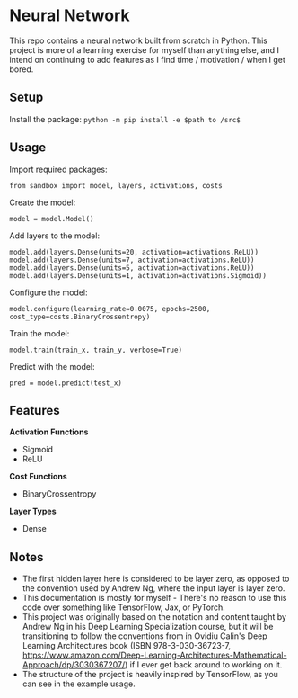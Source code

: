 # Neural Network
This repo contains a neural network built from scratch in Python. This project is more of a learning exercise for myself than anything else, and I intend on continuing to add features as I find time / motivation / when I get bored. 

## Setup
Install the package: `python -m pip install -e $path to /src$`

## Usage

Import required packages:
```{python}
from sandbox import model, layers, activations, costs
```

Create the model:
```{python}
model = model.Model()
```

Add layers to the model:
```{python}
model.add(layers.Dense(units=20, activation=activations.ReLU))
model.add(layers.Dense(units=7, activation=activations.ReLU))
model.add(layers.Dense(units=5, activation=activations.ReLU))
model.add(layers.Dense(units=1, activation=activations.Sigmoid))
```

Configure the model:
```{python}
model.configure(learning_rate=0.0075, epochs=2500, cost_type=costs.BinaryCrossentropy)
```

Train the model:
```{python}
model.train(train_x, train_y, verbose=True)
```

Predict with the model:
```{python}
pred = model.predict(test_x)
```

## Features

**Activation Functions**
- Sigmoid
- ReLU

**Cost Functions**
- BinaryCrossentropy

**Layer Types**
- Dense

## Notes

- The first hidden layer here is considered to be layer zero, as opposed to the convention used by Andrew Ng, where the input layer is layer zero.
- This documentation is mostly for myself - There's no reason to use this code over something like TensorFlow, Jax, or PyTorch.
- This project was originally based on the notation and content taught by Andrew Ng in his Deep Learning Specialization course, but it will be transitioning to follow the conventions from in Ovidiu Calin's Deep Learning Architectures book (ISBN 978-3-030-36723-7, https://www.amazon.com/Deep-Learning-Architectures-Mathematical-Approach/dp/3030367207/) if I ever get back around to working on it.
-  The structure of the project is heavily inspired by TensorFlow, as you can see in the example usage.
